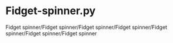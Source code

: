 # Fidget-spinner.py
Fidget spinner/Fidget spinner/Fidget spinner/Fidget spinner/Fidget spinner/Fidget spinner/Fidget spinner
